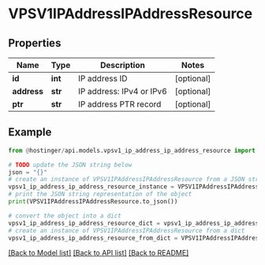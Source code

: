 # VPSV1IPAddressIPAddressResource


## Properties

Name | Type | Description | Notes
------------ | ------------- | ------------- | -------------
**id** | **int** | IP address ID | [optional] 
**address** | **str** | IP address: IPv4 or IPv6 | [optional] 
**ptr** | **str** | IP address PTR record | [optional] 

## Example

```python
from @hostinger/api.models.vpsv1_ip_address_ip_address_resource import VPSV1IPAddressIPAddressResource

# TODO update the JSON string below
json = "{}"
# create an instance of VPSV1IPAddressIPAddressResource from a JSON string
vpsv1_ip_address_ip_address_resource_instance = VPSV1IPAddressIPAddressResource.from_json(json)
# print the JSON string representation of the object
print(VPSV1IPAddressIPAddressResource.to_json())

# convert the object into a dict
vpsv1_ip_address_ip_address_resource_dict = vpsv1_ip_address_ip_address_resource_instance.to_dict()
# create an instance of VPSV1IPAddressIPAddressResource from a dict
vpsv1_ip_address_ip_address_resource_from_dict = VPSV1IPAddressIPAddressResource.from_dict(vpsv1_ip_address_ip_address_resource_dict)
```
[[Back to Model list]](../README.md#documentation-for-models) [[Back to API list]](../README.md#documentation-for-api-endpoints) [[Back to README]](../README.md)


